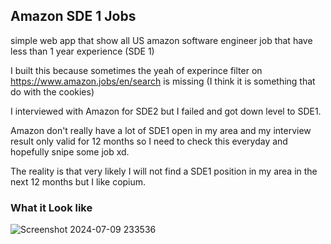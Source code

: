## Amazon SDE 1 Jobs

simple web app that show all US amazon software engineer job that have less than 1 year experience (SDE 1)

I built this because sometimes the yeah of experince filter on https://www.amazon.jobs/en/search is missing (I think it is something that do with the cookies)

I interviewed with Amazon for SDE2 but I failed and got down level to SDE1.

Amazon don't really have a lot of SDE1 open in my area and my interview result only valid for 12 months so I need to check this everyday and hopefully snipe some job xd.

The reality is that very likely I will not find a SDE1 position in my area in the next 12 months but I like copium.


### What it Look like
![Screenshot 2024-07-09 233536](https://github.com/LonelyLok/amazon-sde-1-job-search/assets/40349145/efcb3d3d-99ce-4723-b067-259c44e15d91)
